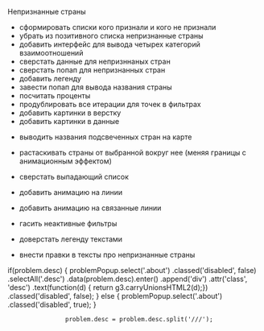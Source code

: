 Непризнанные страны

+ сформировать списки кого признали и кого не признали
+ убрать из позитивного списка непризнанные страны
+ добавить интерфейс для вывода четырех категорий взаимоотношений
+ сверстать данные для непризннаных стран
+ сверстать попап для непризнанных стран
+ добавить легенду
+ завести попап для вывода названия страны
+ посчитать проценты
+ продублировать все итерации для точек в фильтрах
+ добавить картинки в верстку
+ добавить картинки в данные



- выводить названия подсвеченных стран на карте
- растаскивать страны от выбранной вокруг нее (меняя границы с анимационным эффектом)
- сверстать выпадающий список
- добавить анимацию на линии
- добавить анимацию на связанные линии
- гасить неактивные фильтры

- доверстать легенду текстами
- внести правки в тексты про непризнанные страны


if(problem.desc) {
                        problemPopup.select('.about')
                            .classed('disabled', false)
                            .selectAll('.desc')
                            .data(problem.desc).enter()
                            .append('div')
                            .attr('class', 'desc')
                            .text(function(d) { return g3.carryUnionsHTML2(d);})
                            .classed('disabled', false);
                    } else {
                        problemPopup.select('.about')
                            .classed('disabled', true);
                    }



                    problem.desc = problem.desc.split('///');